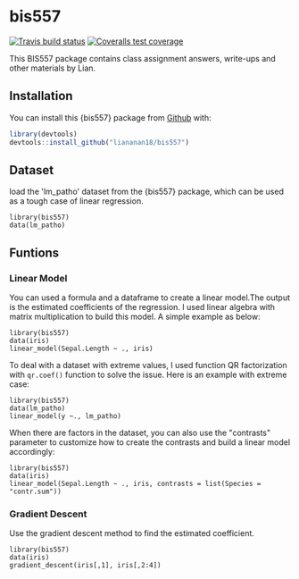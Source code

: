 # bis557

<!-- badges: start -->
[![Travis build status](https://travis-ci.com/liananan18/bis557.svg?branch=master)](https://travis-ci.com/liananan18/bis557)
[![Coveralls test coverage](https://coveralls.io/repos/github/liananan18/bis557/badge.svg)](https://coveralls.io/r/liananan18/bis557?branch=master)
<!-- badges: end -->

This BIS557 package contains class assignment answers, write-ups and other materials by Lian.

## Installation

You can install this {bis557} package from [Github](https://github.com/liananan18/bis557.git) with:

``` r
library(devtools)
devtools::install_github("liananan18/bis557")
```


## Dataset
load the 'lm_patho' dataset from the {bis557} package, which can be used as a tough case of linear regression. 
```{r setup}
library(bis557)
data(lm_patho)
```


## Funtions

### Linear Model
You can used a formula and a dataframe to create a linear model.The output is the estimated coefficients of the regression. I used linear algebra with matrix multiplication to build this model.
A simple example as below:
```{r}
library(bis557)
data(iris)
linear_model(Sepal.Length ~ ., iris)
```
To deal with a dataset with extreme values, I used function QR factorization with `qr.coef()` function to solve the issue.
Here is an example with extreme case:
```{r}
library(bis557)
data(lm_patho)
linear_model(y ~., lm_patho)
```
When there are factors in the dataset, you can also use the "contrasts" parameter to customize how to create the contrasts and build a linear model accordingly:
```{r}
library(bis557)
data(iris)
linear_model(Sepal.Length ~ ., iris, contrasts = list(Species = "contr.sum"))
```

### Gradient Descent
Use the gradient descent method to find the estimated coefficient.
```{r}
library(bis557)
data(iris)
gradient_descent(iris[,1], iris[,2:4])
```
